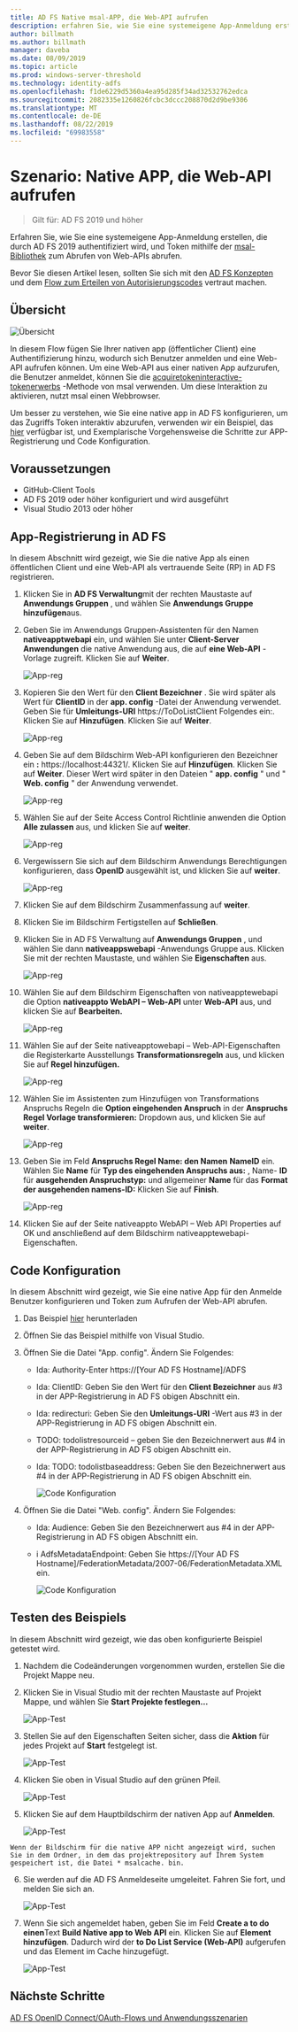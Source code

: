 ```yaml
---
title: AD FS Native msal-APP, die Web-API aufrufen
description: erfahren Sie, wie Sie eine systemeigene App-Anmeldung erstellen, die durch AD FS 2019 authentifiziert wird, und Token mithilfe der msal-Bibliothek zum Abrufen von Web-APIs abrufen.
author: billmath
ms.author: billmath
manager: daveba
ms.date: 08/09/2019
ms.topic: article
ms.prod: windows-server-threshold
ms.technology: identity-adfs
ms.openlocfilehash: f1de6229d5360a4ea95d285f34ad32532762edca
ms.sourcegitcommit: 2082335e1260826fcbc3dccc208870d2d9be9306
ms.translationtype: MT
ms.contentlocale: de-DE
ms.lasthandoff: 08/22/2019
ms.locfileid: "69983558"
---
```

# <a name="scenario-native-app-calling-web-api"></a>Szenario: Native APP, die Web-API aufrufen 
>Gilt für: AD FS 2019 und höher 
 
Erfahren Sie, wie Sie eine systemeigene App-Anmeldung erstellen, die durch AD FS 2019 authentifiziert wird, und Token mithilfe der [msal-Bibliothek](https://github.com/AzureAD/microsoft-authentication-library-for-dotnet/wiki) zum Abrufen von Web-APIs abrufen.  
 
Bevor Sie diesen Artikel lesen, sollten Sie sich mit den [AD FS Konzepten](../ad-fs-openid-connect-oauth-concepts.md) und dem [Flow zum Erteilen von Autorisierungscodes](../../overview/ad-fs-openid-connect-oauth-flows-scenarios.md#authorization-code-grant-flow) vertraut machen.
 
## <a name="overview"></a>Übersicht 
 
 ![Übersicht](media/adfs-msal-native-app-web-api/native1.png)

In diesem Flow fügen Sie Ihrer nativen app (öffentlicher Client) eine Authentifizierung hinzu, wodurch sich Benutzer anmelden und eine Web-API aufrufen können. Um eine Web-API aus einer nativen App aufzurufen, die Benutzer anmeldet, können Sie die [acquiretokeninteractive-tokenerwerbs](https://docs.microsoft.com/en-us/dotnet/api/microsoft.identity.client.ipublicclientapplication.acquiretokeninteractive?view=azure-dotnet#Microsoft_Identity_Client_IPublicClientApplication_AcquireTokenInteractive_System_Collections_Generic_IEnumerable_System_String__) -Methode von msal verwenden. Um diese Interaktion zu aktivieren, nutzt msal einen Webbrowser. 

 
Um besser zu verstehen, wie Sie eine native app in AD FS konfigurieren, um das Zugriffs Token interaktiv abzurufen, verwenden wir ein Beispiel, das [hier](https://github.com/microsoft/adfs-sample-msal-dotnet-native-to-webapi) verfügbar ist, und Exemplarische Vorgehensweise die Schritte zur APP-Registrierung und Code Konfiguration.  
 

## <a name="pre-requisites"></a>Voraussetzungen 


- GitHub-Client Tools 
- AD FS 2019 oder höher konfiguriert und wird ausgeführt 
- Visual Studio 2013 oder höher 
 

## <a name="app-registration-in-ad-fs"></a>App-Registrierung in AD FS 
In diesem Abschnitt wird gezeigt, wie Sie die native App als einen öffentlichen Client und eine Web-API als vertrauende Seite (RP) in AD FS registrieren. 

  1. Klicken Sie in **AD FS Verwaltung**mit der rechten Maustaste auf **Anwendungs Gruppen** , und wählen Sie **Anwendungs Gruppe hinzufügen**aus.   
  
  2. Geben Sie im Anwendungs Gruppen-Assistenten für den Namen **nativeapptwebapi** ein, und wählen Sie unter **Client-Server Anwendungen** die native Anwendung aus, die auf **eine Web-API** -Vorlage zugreift. Klicken Sie auf **Weiter**.  
  
      ![App-reg](media/adfs-msal-native-app-web-api/native2.png)  

  3. Kopieren Sie den Wert für den **Client Bezeichner** . Sie wird später als Wert für **ClientID** in der **app. config** -Datei der Anwendung verwendet. Geben Sie für **Umleitungs-URI** https://ToDoListClient Folgendes ein:. Klicken Sie auf **Hinzufügen**. Klicken Sie auf **Weiter**.  
 
     ![App-reg](media/adfs-msal-native-app-web-api/native3.png) 

  4. Geben Sie auf dem Bildschirm Web-API konfigurieren den Bezeichner ein **:** https://localhost:44321/. Klicken Sie auf **Hinzufügen**. Klicken Sie auf **Weiter**. Dieser Wert wird später in den Dateien " **app. config** " und " **Web. config** " der Anwendung verwendet.
 
     ![App-reg](media/adfs-msal-native-app-web-api/native4.png)   
  
  5. Wählen Sie auf der Seite Access Control Richtlinie anwenden die Option **Alle zulassen** aus, und klicken Sie auf **weiter**. 
  
     ![App-reg](media/adfs-msal-native-app-web-api/native5.png)   
  
  6. Vergewissern Sie sich auf dem Bildschirm Anwendungs Berechtigungen konfigurieren, dass **OpenID** ausgewählt ist, und klicken Sie auf **weiter**.  
     
     ![App-reg](media/adfs-msal-native-app-web-api/native6.png) 

  7. Klicken Sie auf dem Bildschirm Zusammenfassung auf **weiter**.
  
  8. Klicken Sie im Bildschirm Fertigstellen auf **Schließen**. 
  
  9. Klicken Sie in AD FS Verwaltung auf **Anwendungs Gruppen** , und wählen Sie dann **nativeappswebapi** -Anwendungs Gruppe aus. Klicken Sie mit der rechten Maustaste, und wählen Sie **Eigenschaften** aus.
  
      ![App-reg](media/adfs-msal-native-app-web-api/native7.png)

  10. Wählen Sie auf dem Bildschirm Eigenschaften von nativeapptewebapi die Option **nativeappto WebAPI – Web-API** unter **Web-API** aus, und klicken Sie auf **Bearbeiten.** 
  
      ![App-reg](media/adfs-msal-native-app-web-api/native8.png) 

  11. Wählen Sie auf der Seite nativeapptowebapi – Web-API-Eigenschaften die Registerkarte Ausstellungs **Transformationsregeln** aus, und klicken Sie auf **Regel hinzufügen.** 
  
      ![App-reg](media/adfs-msal-native-app-web-api/native9.png) 

  12. Wählen Sie im Assistenten zum Hinzufügen von Transformations Anspruchs Regeln die **Option eingehenden Anspruch** in der **Anspruchs Regel Vorlage transformieren:** Dropdown aus, und klicken Sie auf **weiter**.  
  
      ![App-reg](media/adfs-msal-native-app-web-api/native10.png) 

  13. Geben Sie im Feld **Anspruchs Regel Name: den Namen** **NameID** ein. Wählen Sie **Name** für **Typ des eingehenden Anspruchs aus:** , Name- **ID** für **ausgehenden Anspruchstyp:** und allgemeiner **Name** für das **Format der ausgehenden namens-ID:** Klicken Sie auf **Finish**.
  
      ![App-reg](media/adfs-msal-native-app-web-api/native11.png) 

  14. Klicken Sie auf der Seite nativeappto WebAPI – Web API Properties auf OK und anschließend auf dem Bildschirm nativeapptewebapi-Eigenschaften.  
 
## <a name="code-configuration"></a>Code Konfiguration 
In diesem Abschnitt wird gezeigt, wie Sie eine native App für den Anmelde Benutzer konfigurieren und Token zum Aufrufen der Web-API abrufen. 

1. Das Beispiel [hier](https://github.com/microsoft/adfs-sample-msal-dotnet-native-to-webapi) herunterladen 

2. Öffnen Sie das Beispiel mithilfe von Visual Studio. 

3. Öffnen Sie die Datei "App. config". Ändern Sie Folgendes: 
   - Ida: Authority-Enter https://[Your AD FS Hostname]/ADFS
   - Ida: ClientID: Geben Sie den Wert für den **Client Bezeichner** aus #3 in der APP-Registrierung in AD FS obigen Abschnitt ein. 
   - Ida: redirecturi: Geben Sie den **Umleitungs-URI** -Wert aus #3 in der APP-Registrierung in AD FS obigen Abschnitt ein.
   - TODO: todolistresourceid – geben Sie den Bezeichnerwert aus #4 in der APP-Registrierung in AD FS obigen Abschnitt ein. 
   - Ida: TODO: todolistbaseaddress: Geben Sie den Bezeichnerwert aus #4 in der APP-Registrierung in AD FS obigen Abschnitt ein. 
 
     ![Code Konfiguration](media/adfs-msal-native-app-web-api/native12.png)

 4. Öffnen Sie die Datei "Web. config". Ändern Sie Folgendes: 
    - Ida: Audience: Geben Sie den Bezeichnerwert aus #4 in der APP-Registrierung in AD FS obigen Abschnitt ein. 
    - i AdfsMetadataEndpoint: Geben Sie https://[Your AD FS Hostname]/FederationMetadata/2007-06/FederationMetadata.XML ein. 
    
      ![Code Konfiguration](media/adfs-msal-native-app-web-api/native13.png)
 
  
## <a name="test-the-sample"></a>Testen des Beispiels 
In diesem Abschnitt wird gezeigt, wie das oben konfigurierte Beispiel getestet wird. 

  1. Nachdem die Codeänderungen vorgenommen wurden, erstellen Sie die Projekt Mappe neu. 
 
  2. Klicken Sie in Visual Studio mit der rechten Maustaste auf Projekt Mappe, und wählen Sie **Start Projekte festlegen...**  
 
     ![App-Test](media/adfs-msal-native-app-web-api/native14.png)

  3. Stellen Sie auf den Eigenschaften Seiten sicher, dass die **Aktion** für jedes Projekt auf **Start** festgelegt ist. 
      
     ![App-Test](media/adfs-msal-native-app-web-api/native15.png)

  4. Klicken Sie oben in Visual Studio auf den grünen Pfeil.  
 
     ![App-Test](media/adfs-msal-native-app-web-api/native16.png)

  5. Klicken Sie auf dem Hauptbildschirm der nativen App auf **Anmelden**.  
  
     ![App-Test](media/adfs-msal-native-app-web-api/native17.png)

    Wenn der Bildschirm für die native APP nicht angezeigt wird, suchen Sie in dem Ordner, in dem das projektrepository auf Ihrem System gespeichert ist, die Datei * msalcache. bin. 

  6. Sie werden auf die AD FS Anmeldeseite umgeleitet. Fahren Sie fort, und melden Sie sich an. 
  
      ![App-Test](media/adfs-msal-native-app-web-api/native18.png)

  7. Wenn Sie sich angemeldet haben, geben Sie im Feld **Create a to do einen**Text **Build Native app to Web API** ein. Klicken Sie auf **Element hinzufügen**.  Dadurch wird der **to Do List Service (Web-API)** aufgerufen und das Element im Cache hinzugefügt. 
    
       ![App-Test](media/adfs-msal-native-app-web-api/native19.png)
 
## <a name="next-steps"></a>Nächste Schritte
[AD FS OpenID Connect/OAuth-Flows und Anwendungsszenarien](../../overview/ad-fs-openid-connect-oauth-flows-scenarios.md)
 